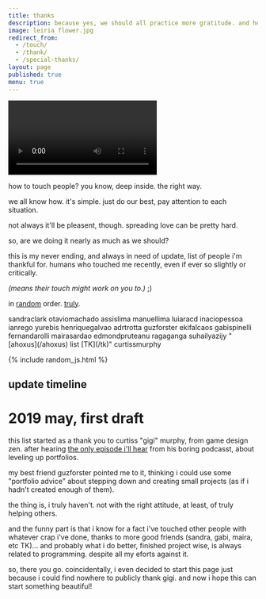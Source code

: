 ```yaml
---
title: thanks
description: because yes, we should all practice more gratitude. and help each other.
image: leiria flower.jpg
redirect_from:
  - /touch/
  - /thank/
  - /special-thanks/
layout: page
published: true
menu: true
---
```


<video autoplay loop>
  <source src="leiria flower boomerang.mp4" />
  <img title="gratitude in the small things" src="moving leiria flower.gif" alt="a sunflower in a small old town pedestrian street" />
</video>

how to touch people? you know, deep inside. the right way.

we all know how. it's simple. just do our best, pay attention to each situation.

not always it'll be pleasent, though. spreading love can be pretty hard.

so, are we doing it nearly as much as we should?

this is my never ending, and always in need of update, list of people i'm thankful for. humans who touched me recently, even if ever so slightly or critically.

_(means their touch might work on you to.)_ ;)

in [random](/random) order. <a href="javascript:shuffle()">truly</a>.

<span id="random">
sandraclark
otaviomachado
assislima
manuellima
luiaracd
inaciopessoa
ianrego
yurebis
henriquegalvao
adrtrotta
guzforster
ekifalcaos
gabispinelli
fernandarolli
mairasardao
edmondpruteanu
ragaganga
suhailyazijy
"[ahoxus](/ahoxus) list [TK](/tk)"
curtissmurphy
</span>

{% include random_js.html %}

## update timeline

# 2019 may, first draft

this list started as a thank you to curtiss "gigi" murphy, from game design zen. after hearing [the only episode i'll hear](http://www.goodgamesbydesign.com/2015/08/003-level-up-portfolios-finishing-and-next-steps/) from his boring podcasst, about leveling up portfolios.

my best friend guzforster pointed me to it, thinking i could use some "portfolio advice" about stepping down and creating small projects (as if i hadn't created enough of them).

the thing is, i truly haven't. not with the right attitude, at least, of truly helping others.

and the funny part is that i know for a fact i've touched other people with whatever crap i've done, thanks to more good friends (sandra, gabi, maira, etc TK)... and probably what i do better, finished project wise, is always related to programming. despite all my eforts against it.

so, there you go. coincidentally, i even decided to start this page just because i could find nowhere to publicly thank gigi. and now i hope this can start something beautiful!
